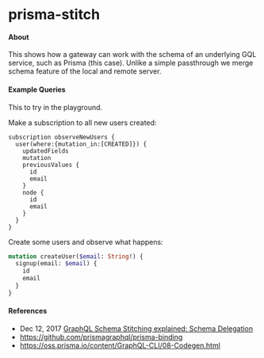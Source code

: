 # prisma-stitch

#### About

This shows how a gateway can work with the schema of an underlying GQL service, such as Prisma (this case). Unlike a simple passthrough we merge schema feature of the local and remote server.

#### Example Queries

This to try in the playground.

Make a subscription to all new users created:

```
subscription observeNewUsers {
  user(where:{mutation_in:[CREATED]}) {
    updatedFields
    mutation
    previousValues {
      id
      email
    }
    node {
      id
      email
    }
  }
}
```

Create some users and observe what happens:

```graphql
mutation createUser($email: String!) {
  signup(email: $email) {
    id
    email
  }
}
```

#### References

- Dec 12, 2017
  [GraphQL Schema Stitching explained: Schema Delegation](https://blog.graph.cool/graphql-schema-stitching-explained-schema-delegation-4c6caf468405)
- https://github.com/prismagraphql/prisma-binding
- https://oss.prisma.io/content/GraphQL-CLI/08-Codegen.html
